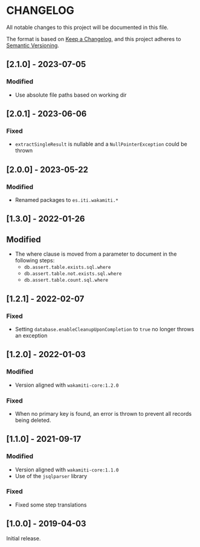 # CHANGELOG

All notable changes to this project will be documented in this file.

The format is based on [Keep a Changelog][1],
and this project adheres to [Semantic Versioning][2].

## [2.1.0] - 2023-07-05

### Modified

- Use absolute file paths based on working dir


## [2.0.1] - 2023-06-06

### Fixed
- `extractSingleResult` is nullable and a `NullPointerException` could be thrown


## [2.0.0] - 2023-05-22

### Modified

- Renamed packages to ```es.iti.wakamiti.*```



## [1.3.0] - 2022-01-26

## Modified

- The where clause is moved from a parameter to document in the following steps:
  - `db.assert.table.exists.sql.where`
  - `db.assert.table.not.exists.sql.where`
  - `db.assert.table.count.sql.where`

## [1.2.1] - 2022-02-07

### Fixed

- Setting `database.enableCleanupUponCompletion` to `true` no longer throws an exception

## [1.2.0] - 2022-01-03

### Modified

- Version aligned with `wakamiti-core:1.2.0`

### Fixed 

- When no primary key is found, an error is thrown to prevent all records being deleted.

## [1.1.0] - 2021-09-17

### Modified

- Version aligned with `wakamiti-core:1.1.0`
- Use of the `jsqlparser` library

### Fixed

- Fixed some step translations

## [1.0.0] - 2019-04-03

Initial release.  


[1]: <https://keepachangelog.com/en/1.0.0/>
[2]: <https://semver.org>